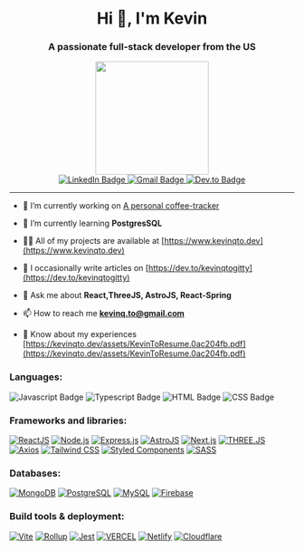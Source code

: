 
<h1 align="center">Hi 👋, I'm Kevin</h1>
<h3 align="center">A passionate full-stack developer from the US</h3>

<div align="center">
  <img src="https://media.giphy.com/media/dWesBcTLavkZuG35MI/giphy.gif" height="200"/>
</div>

<div id="badges" align="center">
  <a href="https://www.linkedin.com/in/kevinqto/" target="_blank">
    <img src="https://img.shields.io/badge/LinkedIn-blue?style=for-the-badge&logo=linkedin&logoColor=white" alt="LinkedIn Badge"/>
  </a>
  <a href="mailto:kevinq.to@gmail.com" target="_blank">
    <img src="https://img.shields.io/badge/Gmail-D14836?style=for-the-badge&logo=gmail&logoColor=white" alt="Gmail Badge"/>
  </a>
  <a href="https://dev.to/kevinqtogitty" target="_blank">
    <img src="https://img.shields.io/badge/dev.to-0A0A0A?style=for-the-badge&logo=dev.to&logoColor=white" alt="Dev.to Badge"/>
  </a>
</div>

---

- 🔭 I’m currently working on [A personal coffee-tracker](https://github.com/kevinqtogitty/coffee-tracker-backend)

- 🌱 I’m currently learning **PostgresSQL**

- 👨‍💻 All of my projects are available at [https://www.kevinqto.dev](https://www.kevinqto.dev)

- 📝 I occasionally write articles on [https://dev.to/kevinqtogitty](https://dev.to/kevinqtogitty)

- 💬 Ask me about **React,ThreeJS, AstroJS, React-Spring**

- 📫 How to reach me **kevinq.to@gmail.com**

- 📄 Know about my experiences [https://kevinqto.dev/assets/KevinToResume.0ac204fb.pdf](https://kevinqto.dev/assets/KevinToResume.0ac204fb.pdf)

<h3 align="left">Languages:</h3>

<p align="left"> 
<a>
  <img src="https://img.shields.io/badge/JavaScript-F7DF1E?style=for-the-badge&logo=javascript&logoColor=black" alt="Javascript Badge"/>
</a>
<a>    
  <img src="https://img.shields.io/badge/TypeScript-007ACC?style=for-the-badge&logo=typescript&logoColor=white" alt="Typescript Badge"/>
</a>
<a>
  <img src="https://img.shields.io/badge/HTML5-E34F26?style=for-the-badge&logo=html5&logoColor=white" alt="HTML Badge"/>
</a>
<a>
    <img src="https://img.shields.io/badge/CSS3-1572B6?style=for-the-badge&logo=css3&logoColor=whit" alt="CSS Badge"/>
</a>
</p>

<h3 align="left">Frameworks and libraries:</h3>

[![ReactJS](https://img.shields.io/static/v1?label=&message=ReactJS&color=black&style=for-the-badge&logo=React&logoColor=%2361DBFB)](https://) [![Node.js](https://img.shields.io/static/v1?label=&message=Node.js&color=3c873a&style=for-the-badge&logo=Node.js&logoColor=%23fff)](https://) [![Express.js](https://img.shields.io/static/v1?label=&message=Express.js&color=%23fff&style=for-the-badge&logo=express&logoColor=%23000)](https://) [![AstroJS](https://img.shields.io/static/v1?label=&message=Astro.JS&color=%23000&style=for-the-badge&logo=Astro&logoColor=orange)](https://) [![Next.js](https://img.shields.io/static/v1?label=&message=Next.js&color=%23000&style=for-the-badge&logo=Next.js&logoColor=%23fff)](https://) [![THREE.JS](https://img.shields.io/static/v1?label=&message=THREE.JS&color=8B8000&style=for-the-badge&logo=Three.js&logoColor=%23000)](https://) [![Axios](https://img.shields.io/static/v1?label=&message=Axios&color=%23fff&style=for-the-badge&logo=Axios&logoColor=purple)](https://) [![Tailwind CSS](https://img.shields.io/static/v1?label=&message=Tailwind+CSS&color=0f9ee1&style=for-the-badge&logo=tailwindcss&logoColor=%23fff)](https://) [![Styled Components](https://img.shields.io/static/v1?label=&message=Styled+Components&color=hotpink&style=for-the-badge&logo=styled+components&logoColor=%23fff)](https://) [![SASS](https://img.shields.io/static/v1?label=&message=SASS&color=%23e75480&style=for-the-badge&logo=sass&logoColor=%23fff)](https://)

<h3 align="left">Databases:</h3>

[![MongoDB](https://img.shields.io/static/v1?label=&message=MongoDB&color=2ea44f&style=for-the-badge&logo=MongoDB&logoColor=%23fff)](https://) [![PostgreSQL](https://img.shields.io/static/v1?label=&message=PostgreSQL&color=+%230064a5&style=for-the-badge&logo=PostgreSQL&logoColor=%23fff)](https://) [![MySQL](https://img.shields.io/static/v1?label=&message=MySQL&color=+%23008bb9&style=for-the-badge&logo=MySQL&logoColor=%23fff)](https://) [![Firebase](https://img.shields.io/static/v1?label=&message=Firebase&color=grey&style=for-the-badge&logo=Firebase&logoColor=%23FFCB2B)](https://)

<h3 align="left">Build tools & deployment:</h3>

[![Vite](https://img.shields.io/static/v1?label=&message=Vite&color=grey&style=for-the-badge&logo=Vite&logoColor=%23ffdf00)](https://) [![Rollup](https://img.shields.io/static/v1?label=&message=Rollup&color=%23fff&style=for-the-badge&logo=rollup.js&logoColor=burgundy)](https://) [![Jest](https://img.shields.io/static/v1?label=&message=Jest&color=black&style=for-the-badge&logo=jest&logoColor=611f69)](https://) [![VERCEL](https://img.shields.io/static/v1?label=&message=VERCEL&color=%23000&style=for-the-badge&logo=vercel&logoColor=%23fff)](https://) [![Netlify](https://img.shields.io/static/v1?label=&message=Netlify&color=%23fff&style=for-the-badge&logo=netlify&logoColor=20c6b7)](https://) [![Cloudflare](https://img.shields.io/static/v1?label=&message=Cloudflare&color=%23fff&style=for-the-badge&logo=cloudflare&logoColor=orange)](https://)



